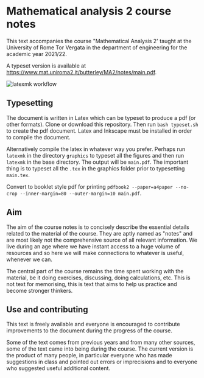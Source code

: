 # Mathematical analysis 2 course notes

This text accompanies the course "Mathematical Analysis 2' taught at the University of Rome Tor Vergata in the department of engineering for the academic year 2021/22.

A typeset version is available at https://www.mat.uniroma2.it/butterley/MA2/notes/main.pdf. 

![latexmk workflow](https://github.com/oliver-butterley/ma2/actions/workflows/latex.yml/badge.svg)


## Typesetting

The document is written in Latex which can be typeset to produce a pdf (or other formats). Clone or download this repository. Then run ``bash typeset.sh`` to create the pdf document. Latex and Inkscape must be installed in order to compile the document.

Alternatively compile the latex in whatever way you prefer. Perhaps run ``latexmk`` in the directory ``graphics`` to typeset all the figures and then run ``latexmk`` in the base directory. The output will be ``main.pdf``. The important thing is to typeset all the ``.tex`` in the graphics folder prior to typesetting ``main.tex``.

Convert to booklet style pdf for printing `pdfbook2 --paper=a4paper --no-crop --inner-margin=80 --outer-margin=10 main.pdf`.

## Aim

The aim of the course notes is to concisely describe the essential details related to the material of the course.
They are aptly named as "notes" and are most likely not the comprehensive source of all relevant information.
We live during an age where we have instant access to a huge volume of resources and so here we will make connections to whatever is useful, whenever we can. 

The central part of the course remains the time spent working with the material, be it doing exercises, discussing, doing calculations, etc. This is not text for memorising, this is text that aims to help us practice and become stronger thinkers.

## Use and contributing

This text is freely available and everyone is encouraged to contribute improvements to the document during the progress of the course. 

Some of the text comes from previous years and from many other sources, some of the text came into being during the course. The current version is the product of many people, in particular everyone who has made suggestions in class and pointed out errors or imprecisions and to everyone who suggested useful additional content.
